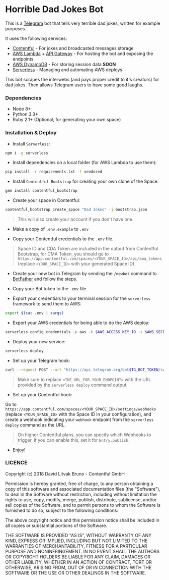 # Horrible Dad Jokes Bot

This is a [Telegram](https://telegram.org) bot that tells very terrible dad jokes, written for example purposes.

It uses the following services:

* [Contentful](https://www.contentful.com) - For jokes and broadcasted messages storage
* [AWS Lambda](https://aws.amazon.com/lambda/) + [API Gateway](https://aws.amazon.com/api-gateway/) - For hosting the bot and exposing the endpoints
* [AWS DynamoDB](https://aws.amazon.com/dynamodb/) - For storing session data **SOON**
* [Serverless](https://serverless.com/) - Managing and automating AWS deploys

This bot scrapes the interwebs (and pays proper credit to it's creators) for dad jokes. Then allows Telegram users to have some good laughs.

### Dependencies

* Node 8+
* Python 3.3+
* Ruby 2.1+ (Optional, for generating your own space)

### Installation & Deploy

* Install `Serverless`:

```bash
npm i -g serverless
```

* Install dependencies on a local folder (for AWS Lambda to use them):

```bash
pip install -r requirements.txt -t vendored
```

* Install `Contentful Bootstrap` for creating your own clone of the Space:

```bash
gem install contentful_bootstrap
```

* Create your space in Contentful:

```bash
contentful_bootstrap create_space "Dad Jokes" -j bootstrap.json
```

> This will also create your account if you don't have one.

* Make a copy of `.env.example` to `.env`

* Copy your Contentful credentials to the `.env` file.

> Space ID and CDA Token are included in the output from Contentful Bootstrap, for CMA Token, you should go to `https://app.contentful.com/spaces/<YOUR_SPACE_ID>/api/cma_tokens` (replace `<YOUR_SPACE_ID>` with your generated Space ID).

* Create your new bot in Telegram by sending the `/newbot` command to [BotFather](https://t.me/botfather) and follow the steps.

* Copy your Bot token to the `.env` file.

* Export your credentials to your terminal session for the `serverless` framework to send them to AWS:

```bash
export $(cat .env | xargs)
```

* Export your AWS credentials for being able to do the AWS deploy:

```bash
serverless config credentials -p aws -k $AWS_ACCESS_KEY_ID -s $AWS_SECRECT_ACCESS_KEY
```

* Deploy your new service:

```bash
serverless deploy
```

* Set up your Telegram hook:

```bash
curl --request POST --url "https://api.telegram.org/bot$TG_BOT_TOKEN/setWebhook" --header 'content-type: application/json' --data '{"url":"<THE_URL_FOR_YOUR_TELEGRAM_ENDPOINT>"}'
```

> Make sure to replace `<THE_URL_FOR_YOUR_ENDPOINT>` with the URL provided by the `serverless deploy` command output.

* Set up your Contentful hook:

Go to `https://app.contentful.com/spaces/<YOUR_SPACE_ID>/settings/webhooks` (replace `<YOUR_SPACE_ID>` with the Space ID in your configuration), and create a webhook indicating your `webhook` endpoint from the `serverless deploy` command as the URL.

> On higher Contentful plans, you can specify which Webhooks to trigger, if you can enable this, set it for `Entry.publish`.

* Enjoy!

### LICENCE

Copyright (c) 2018 David Litvak Bruno - Contentful GmbH

Permission is hereby granted, free of charge, to any person obtaining a copy
of this software and associated documentation files (the "Software"), to deal
in the Software without restriction, including without limitation the rights
to use, copy, modify, merge, publish, distribute, sublicense, and/or sell
copies of the Software, and to permit persons to whom the Software is
furnished to do so, subject to the following conditions:

The above copyright notice and this permission notice shall be included in all
copies or substantial portions of the Software.

THE SOFTWARE IS PROVIDED "AS IS", WITHOUT WARRANTY OF ANY KIND, EXPRESS OR
IMPLIED, INCLUDING BUT NOT LIMITED TO THE WARRANTIES OF MERCHANTABILITY,
FITNESS FOR A PARTICULAR PURPOSE AND NONINFRINGEMENT. IN NO EVENT SHALL THE
AUTHORS OR COPYRIGHT HOLDERS BE LIABLE FOR ANY CLAIM, DAMAGES OR OTHER
LIABILITY, WHETHER IN AN ACTION OF CONTRACT, TORT OR OTHERWISE, ARISING FROM,
OUT OF OR IN CONNECTION WITH THE SOFTWARE OR THE USE OR OTHER DEALINGS IN THE
SOFTWARE.
